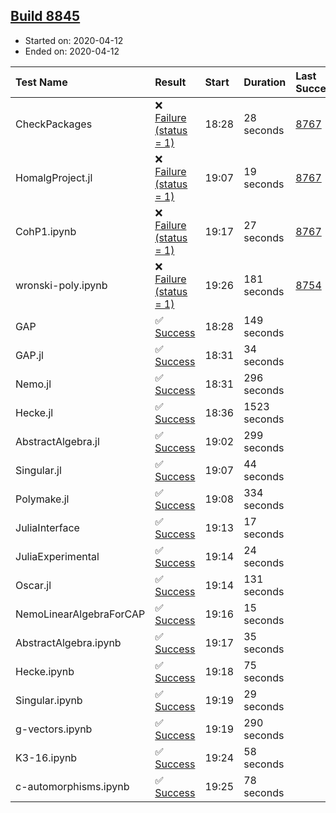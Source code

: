 ## [Build 8845](https://oscarci.mathematik.uni-kl.de/job/oscar/8845/)

* Started on: 2020-04-12
* Ended on: 2020-04-12

| Test Name    | Result | Start | Duration | Last Success | First Failure |
|:-------------|:-------|:------|:---------|:-------------|:--------------|
| CheckPackages | ❌ [Failure (status = 1)](https://oscarci.mathematik.uni-kl.de/job/oscar/8845/artifact/logs/build-8845/CheckPackages.log) | 18:28 | 28 seconds | [8767](https://oscarci.mathematik.uni-kl.de/job/oscar/8767/) | [8768](https://oscarci.mathematik.uni-kl.de/job/oscar/8768/) |
| HomalgProject.jl | ❌ [Failure (status = 1)](https://oscarci.mathematik.uni-kl.de/job/oscar/8845/artifact/logs/build-8845/HomalgProject.jl.log) | 19:07 | 19 seconds | [8767](https://oscarci.mathematik.uni-kl.de/job/oscar/8767/) | [8768](https://oscarci.mathematik.uni-kl.de/job/oscar/8768/) |
| CohP1.ipynb | ❌ [Failure (status = 1)](https://oscarci.mathematik.uni-kl.de/job/oscar/8845/artifact/logs/build-8845/CohP1.ipynb.log) | 19:17 | 27 seconds | [8767](https://oscarci.mathematik.uni-kl.de/job/oscar/8767/) | [8768](https://oscarci.mathematik.uni-kl.de/job/oscar/8768/) |
| wronski-poly.ipynb | ❌ [Failure (status = 1)](https://oscarci.mathematik.uni-kl.de/job/oscar/8845/artifact/logs/build-8845/wronski-poly.ipynb.log) | 19:26 | 181 seconds | [8754](https://oscarci.mathematik.uni-kl.de/job/oscar/8754/) | [8755](https://oscarci.mathematik.uni-kl.de/job/oscar/8755/) |
| GAP | ✅ [Success](https://oscarci.mathematik.uni-kl.de/job/oscar/8845/artifact/logs/build-8845/GAP.log) | 18:28 | 149 seconds |  |  |
| GAP.jl | ✅ [Success](https://oscarci.mathematik.uni-kl.de/job/oscar/8845/artifact/logs/build-8845/GAP.jl.log) | 18:31 | 34 seconds |  |  |
| Nemo.jl | ✅ [Success](https://oscarci.mathematik.uni-kl.de/job/oscar/8845/artifact/logs/build-8845/Nemo.jl.log) | 18:31 | 296 seconds |  |  |
| Hecke.jl | ✅ [Success](https://oscarci.mathematik.uni-kl.de/job/oscar/8845/artifact/logs/build-8845/Hecke.jl.log) | 18:36 | 1523 seconds |  |  |
| AbstractAlgebra.jl | ✅ [Success](https://oscarci.mathematik.uni-kl.de/job/oscar/8845/artifact/logs/build-8845/AbstractAlgebra.jl.log) | 19:02 | 299 seconds |  |  |
| Singular.jl | ✅ [Success](https://oscarci.mathematik.uni-kl.de/job/oscar/8845/artifact/logs/build-8845/Singular.jl.log) | 19:07 | 44 seconds |  |  |
| Polymake.jl | ✅ [Success](https://oscarci.mathematik.uni-kl.de/job/oscar/8845/artifact/logs/build-8845/Polymake.jl.log) | 19:08 | 334 seconds |  |  |
| JuliaInterface | ✅ [Success](https://oscarci.mathematik.uni-kl.de/job/oscar/8845/artifact/logs/build-8845/JuliaInterface.log) | 19:13 | 17 seconds |  |  |
| JuliaExperimental | ✅ [Success](https://oscarci.mathematik.uni-kl.de/job/oscar/8845/artifact/logs/build-8845/JuliaExperimental.log) | 19:14 | 24 seconds |  |  |
| Oscar.jl | ✅ [Success](https://oscarci.mathematik.uni-kl.de/job/oscar/8845/artifact/logs/build-8845/Oscar.jl.log) | 19:14 | 131 seconds |  |  |
| NemoLinearAlgebraForCAP | ✅ [Success](https://oscarci.mathematik.uni-kl.de/job/oscar/8845/artifact/logs/build-8845/NemoLinearAlgebraForCAP.log) | 19:16 | 15 seconds |  |  |
| AbstractAlgebra.ipynb | ✅ [Success](https://oscarci.mathematik.uni-kl.de/job/oscar/8845/artifact/logs/build-8845/AbstractAlgebra.ipynb.log) | 19:17 | 35 seconds |  |  |
| Hecke.ipynb | ✅ [Success](https://oscarci.mathematik.uni-kl.de/job/oscar/8845/artifact/logs/build-8845/Hecke.ipynb.log) | 19:18 | 75 seconds |  |  |
| Singular.ipynb | ✅ [Success](https://oscarci.mathematik.uni-kl.de/job/oscar/8845/artifact/logs/build-8845/Singular.ipynb.log) | 19:19 | 29 seconds |  |  |
| g-vectors.ipynb | ✅ [Success](https://oscarci.mathematik.uni-kl.de/job/oscar/8845/artifact/logs/build-8845/g-vectors.ipynb.log) | 19:19 | 290 seconds |  |  |
| K3-16.ipynb | ✅ [Success](https://oscarci.mathematik.uni-kl.de/job/oscar/8845/artifact/logs/build-8845/K3-16.ipynb.log) | 19:24 | 58 seconds |  |  |
| c-automorphisms.ipynb | ✅ [Success](https://oscarci.mathematik.uni-kl.de/job/oscar/8845/artifact/logs/build-8845/c-automorphisms.ipynb.log) | 19:25 | 78 seconds |  |  |

